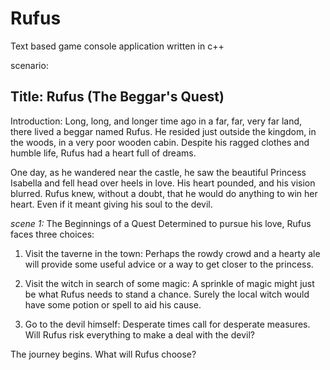 # Rufus
Text based game console application written in c++

scenario:

## Title: Rufus (The Beggar's Quest) ##

Introduction: Long, long, and longer time ago in a far, far, very far land, there lived a beggar named Rufus. He resided just outside the kingdom, in the woods, in a very poor wooden cabin. Despite his ragged clothes and humble life, Rufus had a heart full of dreams.

One day, as he wandered near the castle, he saw the beautiful Princess Isabella and fell head over heels in love. His heart pounded, and his vision blurred. Rufus knew, without a doubt, that he would do anything to win her heart. Even if it meant giving his soul to the devil.

*scene 1:* The Beginnings of a Quest Determined to pursue his love, Rufus faces three choices:

  1. Visit the taverne in the town: Perhaps the rowdy crowd and a hearty ale will provide some useful advice or a way to get closer to the princess.

  2. Visit the witch in search of some magic: A sprinkle of magic might just be what Rufus needs to stand a chance. Surely the local witch would have some potion or spell to aid his cause.

  3. Go to the devil himself: Desperate times call for desperate measures. Will Rufus risk everything to make a deal with the devil?

The journey begins. What will Rufus choose?
